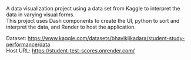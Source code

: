 A data visualization project using a data set from Kaggle to interpret the data in varying visual forms. <br />
This project uses Dash components to create the UI, python to sort and interpret the data, and Render to host the application. <br />

Dataset: https://www.kaggle.com/datasets/bhavikjikadara/student-study-performance/data <br />
Host URL: https://student-test-scores.onrender.com/
